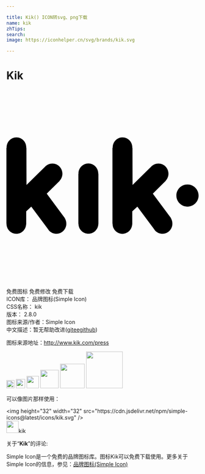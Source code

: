 ```yaml
---

title: Kik() ICON转svg、png下载
name: kik
zhTips: 
search: 
image: https://iconhelper.cn/svg/brands/kik.svg

---
```


# Kik  <small style="font-size: 60%;font-weight: 100"></small>

<div id="svg" class="svg-wrap">
<svg role="img" viewBox="0 0 24 24" xmlns="http://www.w3.org/2000/svg"><title>Kik icon</title><path d="M11.482 16.752c-.01.688-.56 1.242-1.238 1.242-.689 0-1.23-.541-1.244-1.23h-.016v-6.243H9v-.029c0-.693.556-1.256 1.237-1.256s1.236.563 1.236 1.258v.045h.016v6.225h-.016l.009-.012zm11.137-4.889c.75 0 1.381.618 1.381 1.377 0 .76-.631 1.375-1.381 1.375-.766 0-1.395-.615-1.395-1.379 0-.766.615-1.381 1.379-1.381l.016.008zm-2.084 4.186c.121.195.193.432.193.686 0 .703-.553 1.26-1.244 1.26-.463 0-.869-.256-1.08-.631l-2.053-2.746-.631.586v1.635h-.014c-.039.652-.57 1.168-1.225 1.168-.674 0-1.221-.553-1.221-1.238v-.025h-.016v-9.45h.027v-.047c0-.69.551-1.253 1.23-1.253.674 0 1.225.562 1.225 1.253v.07h.016l.01 4.597 2.311-2.261c.229-.255.559-.405.928-.405.689 0 1.248.57 1.248 1.26 0 .346-.133.646-.344.871l.012.015-1.621 1.605 2.281 3.061-.016.016-.016-.027zm-13.246 0c.12.195.195.432.195.686 0 .703-.555 1.26-1.244 1.26-.466 0-.871-.256-1.081-.631l-2.054-2.746-.63.586v1.631H2.46c-.036.654-.57 1.17-1.221 1.17-.676 0-1.225-.555-1.225-1.238v-.027H0V7.29h.031c-.004-.015-.004-.029-.004-.044 0-.69.551-1.252 1.23-1.252.675 0 1.225.559 1.225 1.25v.07h.016l.01 4.6 2.311-2.261c.23-.255.562-.405.931-.405.687 0 1.245.57 1.245 1.26 0 .33-.131.646-.346.871l.016.015-1.627 1.605 2.271 3.061-.016.016-.004-.027z"/></svg>
</div>
<detail full-name='kik'></detail>

<div class="detail-page">
<p>
<span><span class="badge-success badge">免费图标</span> <span class="badge-success badge">免费修改</span>  <span class="badge-success badge">免费下载</span> </span>
<br/>
<span>
ICON库：
<span class="badge-secondary badge">品牌图标(Simple Icon)</span> 
</span>
<br/>
<span>
CSS名称：
<span class="badge-secondary badge">kik</span> 
</span>

<br/>
<span>
版本：
<span class="badge-secondary badge">2.8.0</span> 
</span>
<br/>
<span>图标来源/作者：<span class="badge-light badge">Simple Icon</span></span> 
<br/>
<span class="zh-detail">中文描述：暂无<span class="help-link"><span>帮助改进</span>(<a href="https://gitee.com/liuwave/icon-helper/edit/master/json/brands/kik.json" target="_blank" rel="noopener noreferrer">gitee</a><a href="https://github.com/liuwave/icon-helper/edit/master/json/brands/kik.json" target="_blank" rel="noopener noreferrer">github</a></span>)</span><br/>
</p>
</div><div class="description description alert alert-light"><p>图标来源地址：<a href="http://www.kik.com/press" target="_blank" rel="noopener noreferrer">http://www.kik.com/press</a></p></div>
<div class="alert alert-dark">
<img height="21" width="21" src="https://cdn.jsdelivr.net/npm/simple-icons@latest/icons/kik.svg" />
<img height="24" width="24" src="https://cdn.jsdelivr.net/npm/simple-icons@latest/icons/kik.svg" />
<img height="32" width="32" src="https://cdn.jsdelivr.net/npm/simple-icons@latest/icons/kik.svg" />
<img height="48" width="48" src="https://cdn.jsdelivr.net/npm/simple-icons@latest/icons/kik.svg" />
<img height="64" width="64" src="https://cdn.jsdelivr.net/npm/simple-icons@latest/icons/kik.svg" />
<img height="96" width="96" src="https://cdn.jsdelivr.net/npm/simple-icons@latest/icons/kik.svg" />

</div>
<div>
  <p>可以像图片那样使用：    
  </p>
  <div class="alert alert-primary" style="font-size: 14px">
    &lt;img height="32" width="32" src="https://cdn.jsdelivr.net/npm/simple-icons@latest/icons/kik.svg" /&gt;
    <copy-btn content='<img height="32" width="32" src="https://cdn.jsdelivr.net/npm/simple-icons@latest/icons/kik.svg" />'></copy-btn>
  </div>
  <div class="alert alert-secondary">
    <img height="32" width="32" src="https://cdn.jsdelivr.net/npm/simple-icons@latest/icons/kik.svg" />kik
    <copy-btn content="kik" btn-title="复制图标名称"></copy-btn>
  </div>
</div>
<div class="icon-detail__container">
<p>关于“<b>Kik</b>”的评论:</p>
</div>
<Vssue title="关于“Kik”的评论" />
<div><p>Simple Icon是一个免费的品牌图标库。图标Kik可以免费下载使用。更多关于  Simple Icon的信息，参见：<a target="_blank" href="https://iconhelper.cn/brands.html">品牌图标(Simple Icon)</a>
</p></div>
